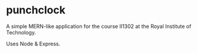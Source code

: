 # punchclock
A simple MERN-like application for the course II1302 at the Royal Institute of Technology.

Uses Node & Express.
